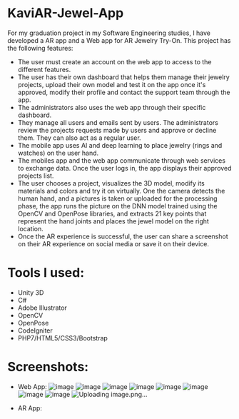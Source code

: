 # KaviAR-Jewel-App 

For my graduation project in my Software Engineering studies, I have developed a AR app and a Web app for AR Jewelry Try-On. This project has the following features:
- The user must create an account on the web app to access to the different features. 
- The user has their own dashboard that helps them manage their jewelry projects, upload their own model and test it on the app once it's approved, modify their profile and contact the support team through the app. 
- The administrators also uses the web app through their specific dashboard. 
- They manage all users and emails sent by users. The administrators review the projects requests made by users and approve or decline them. They can also act as a regular user.
- The mobile app uses AI and deep learning to place jewelry (rings and watches) on the user hand. 
- The mobiles app and the web app communicate through web services to exchange data. Once the user logs in, the app displays their approved projects list. 
- The user chooses a project, visualizes the 3D model, modify its materials and colors and try it on virtually. One the camera detects the human hand, and a pictures is taken or uploaded for the processing phase, the app runs the picture on the DNN model trained using the OpenCV and OpenPose libraries, and extracts 21 key points that represent the hand joints and places the jewel model on the right location. 
- Once the AR experience is successful, the user can share a screenshot on their AR experience on social media or save it on their device.

# Tools I used:
- Unity 3D
- C#
- Adobe Illustrator
- OpenCV
- OpenPose
- CodeIgniter
- PHP7/HTML5/CSS3/Bootstrap

# Screenshots:
- Web App:
![image](https://user-images.githubusercontent.com/39882287/125130006-2b6ce480-e0f8-11eb-9bf7-72fc2f71c493.png)
![image](https://user-images.githubusercontent.com/39882287/125130040-37f13d00-e0f8-11eb-89b5-22db31d28ee7.png)
![image](https://user-images.githubusercontent.com/39882287/125130068-43dcff00-e0f8-11eb-9e31-3b71db4bd315.png)
![image](https://user-images.githubusercontent.com/39882287/125130079-48a1b300-e0f8-11eb-98bc-55f6cd0ac98e.png)
![image](https://user-images.githubusercontent.com/39882287/125130094-4dfefd80-e0f8-11eb-81a8-848414ac1012.png)
![image](https://user-images.githubusercontent.com/39882287/125130099-522b1b00-e0f8-11eb-97a9-e26a821a5af2.png)
![image](https://user-images.githubusercontent.com/39882287/125130114-57886580-e0f8-11eb-8910-4e28a217c7a6.png)
![image](https://user-images.githubusercontent.com/39882287/125130133-5e16dd00-e0f8-11eb-8bab-f2dc4bde8827.png)
![Uploading image.png…]()

- AR App:


    
